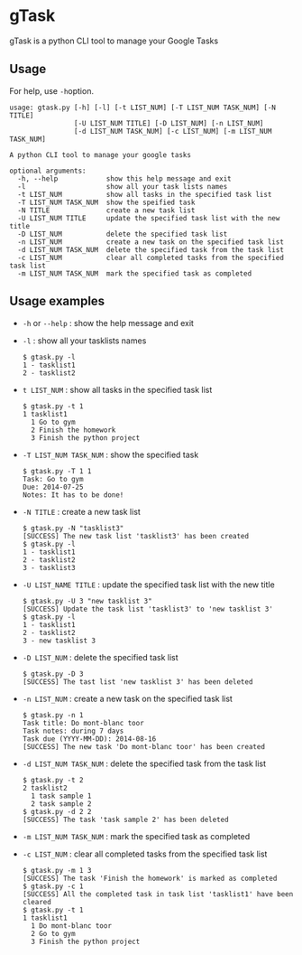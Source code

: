 # gTask

gTask is a python CLI tool to manage your Google Tasks

## Usage
For help, use `-h`option.

```
usage: gtask.py [-h] [-l] [-t LIST_NUM] [-T LIST_NUM TASK_NUM] [-N TITLE]
                [-U LIST_NUM TITLE] [-D LIST_NUM] [-n LIST_NUM]
                [-d LIST_NUM TASK_NUM] [-c LIST_NUM] [-m LIST_NUM TASK_NUM]

A python CLI tool to manage your google tasks

optional arguments:
  -h, --help            show this help message and exit
  -l                    show all your task lists names
  -t LIST_NUM           show all tasks in the specified task list
  -T LIST_NUM TASK_NUM  show the speified task
  -N TITLE              create a new task list
  -U LIST_NUM TITLE     update the specified task list with the new title
  -D LIST_NUM           delete the specified task list
  -n LIST_NUM           create a new task on the specified task list
  -d LIST_NUM TASK_NUM  delete the specified task from the task list
  -c LIST_NUM           clear all completed tasks from the specified task list
  -m LIST_NUM TASK_NUM  mark the specified task as completed
```

## Usage examples
* `-h` or `--help` : show the help message and exit
* `-l` : show all your tasklists names
  
  ```
  $ gtask.py -l
  1 - tasklist1
  2 - tasklist2
  ```
* `t LIST_NUM` : show all tasks in the specified task list
  
  ```
  $ gtask.py -t 1
  1 tasklist1
    1 Go to gym
    2 Finish the homework
    3 Finish the python project
  ```
* `-T LIST_NUM TASK_NUM` : show the specified task
  
  ```
  $ gtask.py -T 1 1 
  Task: Go to gym
  Due: 2014-07-25
  Notes: It has to be done!
  ```
* `-N TITLE` : create a new task list

  ```
  $ gtask.py -N "tasklist3"
  [SUCCESS] The new task list 'tasklist3' has been created
  $ gtask.py -l
  1 - tasklist1
  2 - tasklist2
  3 - tasklist3
  ```
* `-U LIST_NAME TITLE` : update the specified task list with the new title

  ```
  $ gtask.py -U 3 "new tasklist 3"
  [SUCCESS] Update the task list 'tasklist3' to 'new tasklist 3'
  $ gtask.py -l
  1 - tasklist1
  2 - tasklist2
  3 - new tasklist 3
  ```
* `-D LIST_NUM` : delete the specified task list

  ```
  $ gtask.py -D 3
  [SUCCESS] The tast list 'new tasklist 3' has been deleted
  ```
* `-n LIST_NUM` : create a new task on the specified task list

  ```
  $ gtask.py -n 1
  Task title: Do mont-blanc toor
  Task notes: during 7 days
  Task due (YYYY-MM-DD): 2014-08-16
  [SUCCESS] The new task 'Do mont-blanc toor' has been created
  ```
* `-d LIST_NUM TASK_NUM` : delete the specified task from the task list

  ```
  $ gtask.py -t 2
  2 tasklist2
    1 task sample 1
    2 task sample 2
  $ gtask.py -d 2 2
  [SUCCESS] The task 'task sample 2' has been deleted
  ```
* `-m LIST_NUM TASK_NUM` : mark the specified task as completed
* `-c LIST_NUM` : clear all completed tasks from the specified task list

  ```
  $ gtask.py -m 1 3
  [SUCCESS] The task 'Finish the homework' is marked as completed
  $ gtask.py -c 1
  [SUCCESS] All the completed task in task list 'tasklist1' have been cleared
  $ gtask.py -t 1
  1 tasklist1
    1 Do mont-blanc toor
    2 Go to gym
    3 Finish the python project
  ```
  

  
